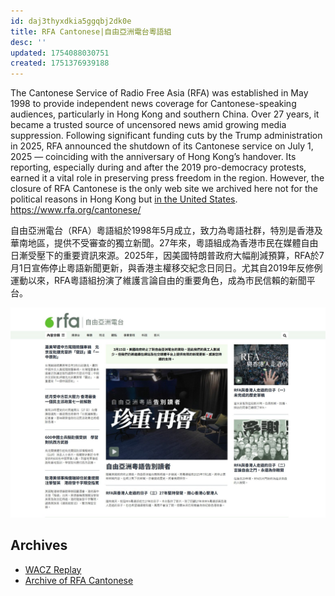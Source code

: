 ```yaml
---
id: daj3thyxdkia5ggqbj2dk0e
title: RFA Cantonese|自由亞洲電台粵語組
desc: ''
updated: 1754088030751
created: 1751376939188
---
```


The Cantonese Service of Radio Free Asia (RFA) was established in May 1998 to provide independent news coverage for Cantonese-speaking audiences, particularly in Hong Kong and southern China. Over 27 years, it became a trusted source of uncensored news amid growing media suppression. Following significant funding cuts by the Trump administration in 2025, RFA announced the shutdown of its Cantonese service on July 1, 2025 — coinciding with the anniversary of Hong Kong’s handover. Its reporting, especially during and after the 2019 pro-democracy protests, earned it a vital role in preserving press freedom in the region. However, the closure of RFA Cantonese is the only web site we archived here not for the political reasons in Hong Kong but [in the United States](https://www.theguardian.com/media/2025/mar/18/chinese-state-media-celebrates-trumps-cuts-to-voice-of-america-and-radio-free-asia).  https://www.rfa.org/cantonese/

自由亞洲電台（RFA）粵語組於1998年5月成立，致力為粵語社群，特別是香港及華南地區，提供不受審查的獨立新聞。27年來，粵語組成為香港市民在媒體自由日漸受壓下的重要資訊來源。2025年，因美國特朗普政府大幅削減預算，RFA於7月1日宣佈停止粵語新聞更新，與香港主權移交紀念日同日。尤其自2019年反修例運動以來，RFA粵語組扮演了維護言論自由的重要角色，成為市民信賴的新聞平台。

![rfa_cantonese_homepage](/assets/rfa_cantonese.png)

## Archives
- [WACZ Replay](https://replayweb.page/?source=https%3A%2F%2Fstorage.googleapis.com%2Fweb-archives%2Farchives%2F996daaf7.wacz#view=pages&url=https%3A%2F%2Fwww.rfa.org%2Fcantonese&ts=20250801222443) 
- [Archive of RFA Cantonese](https://web.archive.org/web/*/https://www.rfa.org/cantonese/)